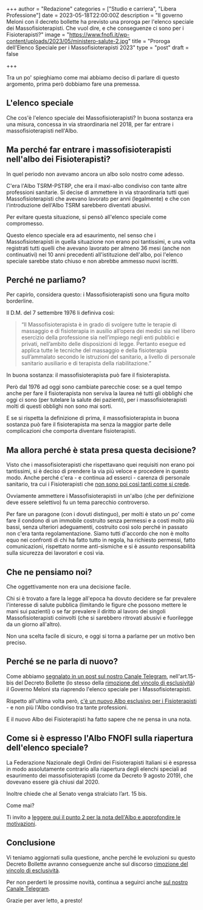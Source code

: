 +++ author = "Redazione" 
categories = ["Studio e carriera", "Libera Professione"] 
date = 2023-05-18T22:00:00Z 
description = "Il governo Meloni con il decreto bollette ha previsto una proroga per l'elenco speciale dei Massofisioterapisti. Che vuol dire, e che conseguenze ci sono per i Fisioterapisti?" 
image = "https://www.fnofi.it/wp-content/uploads/2023/05/ministero-salute-2.jpg" 
title = "Proroga dell'Elenco Speciale per i Massofisioterapisti 2023" 
type = "post" 
draft = false

+++

Tra un po' spieghiamo come mai abbiamo deciso di parlare di questo argomento, prima però dobbiamo fare una premessa.

## L'elenco speciale

Che cos'è l'elenco speciale dei Massofisioterapisti? 
In buona sostanza era una misura, concessa in via straordinaria nel 2018, per far entrare i massofisioterapisti nell'Albo.


## Ma perché far entrare i massofisioterapisti nell'albo dei Fisioterapisti?
In quel periodo non avevamo ancora un albo solo nostro come adesso.

C'era l'Albo TSRM-PSTRP, che era il maxi-albo condiviso con tante altre professioni sanitarie. 
Si decise di ammettere in via straordinaria tutti quei Massofisioterapisti che avevano lavorato per anni (legalmente) e che con l'introduzione dell'Albo TSRM sarebbero diventati abusivi.

Per evitare questa situazione, si pensò all'elenco speciale come compromesso.

Questo elenco speciale era ad esaurimento, nel senso che i Massofisioterapisti in quella situazione non erano poi tantissimi, e una volta registrati tutti quelli che avevano lavorato per almeno 36 mesi (anche non continuativi) nei 10 anni precedenti all'istituzione dell'albo, poi l'elenco speciale sarebbe stato chiuso e non abrebbe ammesso nuovi iscritti.


## Perché ne parliamo?
Per capirlo, considera questo: i Massofisioterapisti sono una figura molto borderline. 

Il D.M. del 7 settembre 1976 li definiva così:

>“Il Massofisioterapista è in grado di svolgere tutte le terapie di massaggio e di fisioterapia in ausilio all’opera dei medici sia nel libero esercizio della professione sia nell’impiego negli enti pubblici e privati, nell’ambito delle disposizioni di legge. Pertanto esegue ed applica tutte le tecniche del massaggio e della fisioterapia sull’ammalato secondo le istruzioni del sanitario, a livello di personale sanitario ausiliario e di terapista della riabilitazione.”

In buona sostanza: il massofisioterapista può fare il fisioterapista.

Però dal 1976 ad oggi sono cambiate parecchie cose: se a quel tempo anche per fare il fisioterapista non serviva la laurea né tutti gli obblighi che oggi ci sono (per tutelare la salute dei pazienti), per i massofisioterapisti molti di questi obblighi non sono mai sorti.

E se si rispetta la definizione di prima, il massofisioterapista in buona sostanza può fare il fisioterapista ma senza la maggior parte delle complicazioni che comporta diventare fisioterapisti.


## Ma allora perché è stata presa questa decisione?
Visto che i massofisioterapisti che rispettavano quei requisiti non erano poi tantissimi, si è deciso di prendere la via più veloce e procedere in questo modo.
Anche perché c'era - e continua ad esserci - carenza di personale sanitario, tra cui i Fisioterapisti che [non sono poi così tanti come si crede](https://fisioterapisti.org/conviene-fare-fisioterapia-ci-sono-troppi-fisioterapisti/).

Ovviamente ammettere i Massofisioterapisti in un'albo (che per definizione deve essere selettivo) fu un tema parecchio controverso.

Per fare un paragone (con i dovuti distinguo), per molti è stato un po' come fare il condono di un immobile costruito senza permessi e a costi molto più bassi, senza ulteriori adeguamenti, costruito così solo perché in passato non c'era tanta regolamentazione.
Siamo tutti d'accordo che non è molto equo nei confronti di chi ha fatto tutto in regola, ha richiesto permessi, fatto comunicazioni, rispettato norme anti-sismiche e si è assunto responsabilità sulla sicurezza dei lavoratori e così via.

## Che ne pensiamo noi?
Che oggettivamente non era una decisione facile.

Chi si è trovato a fare la legge all'epoca ha dovuto decidere se far prevalere l'interesse di salute pubblica (limitando le figure che possono mettere le mani sui pazienti) o se far prevalere il diritto al lavoro dei singoli Massofisioterapisti coinvolti (che si sarebbero ritrovati abusivi e fuorilegge da un giorno all'altro). 

Non una scelta facile di sicuro, e oggi si torna a parlarne per un motivo ben preciso.

## Perché se ne parla di nuovo?
Come abbiamo [segnalato in un post sul nostro Canale Telegram](https://t.me/fisioterapisti_official), nell'art.15-bis del Decreto Bollette (lo stesso della [rimozione del vincolo di esclusività](https://fisioterapisti.org/rimozione-vincolo-esclusivita-2023-per-fisioterapisti-il-punto-della-situazione/)) il Governo Meloni sta riaprendo l'elenco speciale per i Massofisioterapisti.

Rispetto all'ultima volta però, [c'è un nuovo Albo esclusivo per i Fisioterapisti](https://fisioterapisti.org/tutto-quello-da-sapere-nel-2023-sul-nuovo-albo-dei-fisioterapisti-fnofi/) - e non più l'Albo condiviso tra tante professioni.

E il nuovo Albo dei Fisioterapisti ha fatto sapere che ne pensa in una nota.

## Come si è espresso l'Albo FNOFI sulla riapertura dell'elenco speciale?
La Federazione Nazionale degli Ordini dei Fisioterapisti Italiani si è espressa in modo assolutamente contrario alla riapertura degli elenchi speciali ad esaurimento dei massofisioterapisti (come da Decreto 9 agosto 2019), che dovevano essere già chiusi dal 2020.

Inoltre chiede che al Senato venga stralciato l’art. 15 bis.

Come mai?

Ti invito a [leggere qui il punto 2 per la nota dell'Albo e approfondire le motivazioni](https://t.me/fisioterapisti_official/186).

## Conclusione
Vi teniamo aggiornati sulla questione, anche perché le evoluzioni su questo Decreto Bollette avranno conseguenze anche sul discorso [rimozione del vincolo di esclusività](https://fisioterapisti.org/rimozione-vincolo-esclusivita-2023-per-fisioterapisti-il-punto-della-situazione/).

Per non perderti le prossime novità, continua a seguirci anche [sul nostro Canale Telegram](https://t.me/fisioterapisti_official).

Grazie per aver letto, a presto!

